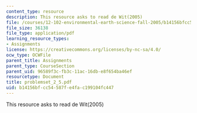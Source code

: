```yaml
---
content_type: resource
description: This resource asks to read de Wit(2005)
file: /courses/12-102-environmental-earth-science-fall-2005/b14156bfcc54587fe4fac199104fc447_problemset_2_5.pdf
file_size: 36138
file_type: application/pdf
learning_resource_types:
- Assignments
license: https://creativecommons.org/licenses/by-nc-sa/4.0/
ocw_type: OCWFile
parent_title: Assignments
parent_type: CourseSection
parent_uid: 96589f3c-fb3c-11ac-16db-e8f654ba46ef
resourcetype: Document
title: problemset_2_5.pdf
uid: b14156bf-cc54-587f-e4fa-c199104fc447
---
```

This resource asks to read de Wit(2005)